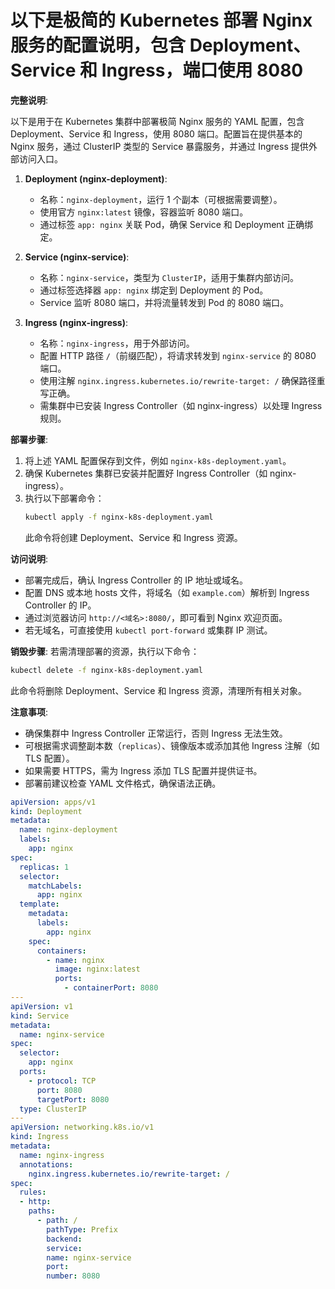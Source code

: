 # 以下是极简的 Kubernetes 部署 Nginx 服务的配置说明，包含 Deployment、Service 和 Ingress，端口使用 8080

**完整说明**:

以下是用于在 Kubernetes 集群中部署极简 Nginx 服务的 YAML 配置，包含 Deployment、Service 和 Ingress，使用 8080 端口。配置旨在提供基本的
Nginx 服务，通过 ClusterIP 类型的 Service 暴露服务，并通过 Ingress 提供外部访问入口。

1. **Deployment (nginx-deployment)**:
    - 名称：`nginx-deployment`，运行 1 个副本（可根据需要调整）。
    - 使用官方 `nginx:latest` 镜像，容器监听 8080 端口。
    - 通过标签 `app: nginx` 关联 Pod，确保 Service 和 Deployment 正确绑定。

2. **Service (nginx-service)**:
    - 名称：`nginx-service`，类型为 `ClusterIP`，适用于集群内部访问。
    - 通过标签选择器 `app: nginx` 绑定到 Deployment 的 Pod。
    - Service 监听 8080 端口，并将流量转发到 Pod 的 8080 端口。

3. **Ingress (nginx-ingress)**:
    - 名称：`nginx-ingress`，用于外部访问。
    - 配置 HTTP 路径 `/`（前缀匹配），将请求转发到 `nginx-service` 的 8080 端口。
    - 使用注解 `nginx.ingress.kubernetes.io/rewrite-target: /` 确保路径重写正确。
    - 需集群中已安装 Ingress Controller（如 nginx-ingress）以处理 Ingress 规则。

**部署步骤**:

1. 将上述 YAML 配置保存到文件，例如 `nginx-k8s-deployment.yaml`。
2. 确保 Kubernetes 集群已安装并配置好 Ingress Controller（如 nginx-ingress）。
3. 执行以下部署命令：
   ```bash
   kubectl apply -f nginx-k8s-deployment.yaml
   ```
   此命令将创建 Deployment、Service 和 Ingress 资源。

**访问说明**:

- 部署完成后，确认 Ingress Controller 的 IP 地址或域名。
- 配置 DNS 或本地 hosts 文件，将域名（如 `example.com`）解析到 Ingress Controller 的 IP。
- 通过浏览器访问 `http://<域名>:8080/`，即可看到 Nginx 欢迎页面。
- 若无域名，可直接使用 `kubectl port-forward` 或集群 IP 测试。

**销毁步骤**:
若需清理部署的资源，执行以下命令：

```bash
kubectl delete -f nginx-k8s-deployment.yaml
```

此命令将删除 Deployment、Service 和 Ingress 资源，清理所有相关对象。

**注意事项**:

- 确保集群中 Ingress Controller 正常运行，否则 Ingress 无法生效。
- 可根据需求调整副本数（`replicas`）、镜像版本或添加其他 Ingress 注解（如 TLS 配置）。
- 如果需要 HTTPS，需为 Ingress 添加 TLS 配置并提供证书。
- 部署前建议检查 YAML 文件格式，确保语法正确。

```yaml
apiVersion: apps/v1
kind: Deployment
metadata:
  name: nginx-deployment
  labels:
    app: nginx
spec:
  replicas: 1
  selector:
    matchLabels:
      app: nginx
  template:
    metadata:
      labels:
        app: nginx
    spec:
      containers:
        - name: nginx
          image: nginx:latest
          ports:
            - containerPort: 8080
---
apiVersion: v1
kind: Service
metadata:
  name: nginx-service
spec:
  selector:
    app: nginx
  ports:
    - protocol: TCP
      port: 8080
      targetPort: 8080
  type: ClusterIP
---
apiVersion: networking.k8s.io/v1
kind: Ingress
metadata:
  name: nginx-ingress
  annotations:
    nginx.ingress.kubernetes.io/rewrite-target: /
spec:
  rules:
  - http:
    paths:
      - path: /
        pathType: Prefix
        backend:
        service:
        name: nginx-service
        port:
        number: 8080
```

